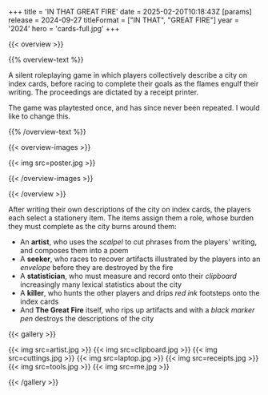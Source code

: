 +++
title = 'IN THAT GREAT FIRE'
date = 2025-02-20T10:18:43Z
[params]
    release = 2024-09-27
    titleFormat = ["IN THAT", "GREAT FIRE"]
    year = '2024'
    hero = 'cards-full.jpg'
+++

{{< overview >}}

{{% overview-text %}}

A silent roleplaying game in which players collectively describe a city on index cards, before racing to complete their goals as the flames engulf their writing. The proceedings are dictated by a receipt printer.

The game was playtested once, and has since never been repeated. I would like to change this.

{{% /overview-text %}}

{{< overview-images >}}

{{< img src=poster.jpg >}}

{{< /overview-images >}}

{{< /overview >}}

After writing their own descriptions of the city on index cards, the players each select a stationery item. The items assign them a role, whose burden they must complete as the city burns around them:

- An **artist**, who uses the *scalpel* to cut phrases from the players' writing, and composes them into a poem
- A **seeker**, who races to recover artifacts illustrated by the players into an *envelope* before they are destroyed by the fire
- A **statistician**, who must measure and record onto their *clipboard* increasingly many lexical statistics about the city
- A **killer**, who hunts the other players and drips *red ink* footsteps onto the index cards
- And **The Great Fire** itself, who rips up artifacts and with a *black marker pen* destroys the descriptions of the city 

{{< gallery >}}

{{< img src=artist.jpg >}}
{{< img src=clipboard.jpg >}}
{{< img src=cuttings.jpg >}}
{{< img src=laptop.jpg >}}
{{< img src=receipts.jpg >}}
{{< img src=tools.jpg >}}
{{< img src=me.jpg >}}

{{< /gallery >}}